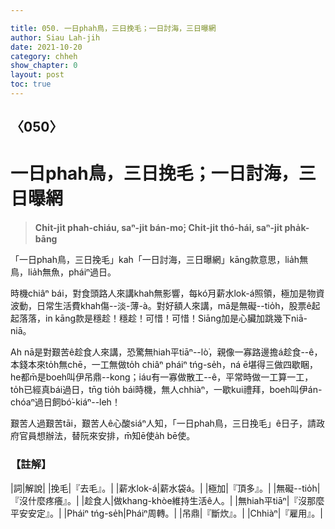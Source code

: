 ```yaml
---

title: 050. 一日phah鳥，三日挽毛；一日討海，三日曝網
author: Siau Lah-jih
date: 2021-10-20
category: chheh
show_chapter: 0
layout: post
toc: true
---
```

  
## 〈050〉
# 一日phah鳥，三日挽毛；一日討海，三日曝網
>**Chi̍t-ji̍t phah-chiáu, saⁿ-ji̍t bán-mo͘; Chi̍t-ji̍t thó-hái, saⁿ-ji̍t pha̍k-bāng**

「一日phah鳥，三日挽毛」kah「一日討海，三日曝網」kāng款意思，lia̍h無鳥，lia̍h無魚，pháiⁿ過日。

時機chiâⁿ bái，對食頭路人來講khah無影響，每kó͘月薪水lok-á照領，極加是物資波動，日常生活費khah傷--淡-薄-à。對好額人來講，mā是無礙--tio̍h，股票ê起起落落，in kāng款是穩趁！穩趁！可惜！可惜！Siāng加是心臟加跳幾下niā-niā。

Ah nā是對艱苦ê趁食人來講，恐驚無hiah平tiāⁿ--lò͘，親像一寡路邊擔á趁食--ê，本錢本來to̍h無chē，一工無做to̍h chiâⁿ pháiⁿ tńg-se̍h，ná ē堪得三做四歇睏，he都m̄是boeh叫伊吊鼎--kong；iáu有一寡做散工--ê，平常時做一工算一工，to̍h已經真bái過日，tn̄g tio̍h bái時機，無人chhiàⁿ，一歇kui禮拜，boeh叫伊án-chóaⁿ過日飼bó͘-kiáⁿ--leh！

艱苦人過艱苦tāi，艱苦人ê心酸siáⁿ人知，「一日phah鳥，三日挽毛」ê日子，請政府官員想辦法，替阮來安排，m̄知ē使a̍h bē使。

### 【註解】

|詞|解說|
|挽毛|『去毛』。|
|薪水lok-á|薪水袋á。|
|極加|『頂多』。|
|無礙--tio̍h|『沒什麼疼癢』。|
|趁食人|做khang-khòe維持生活ê人。|
|無hiah平tiāⁿ|『沒那麼平安安定』。|
|Pháiⁿ tńg-se̍h|Pháiⁿ周轉。|
|吊鼎|『斷炊』。|
|Chhiàⁿ|『雇用』。|